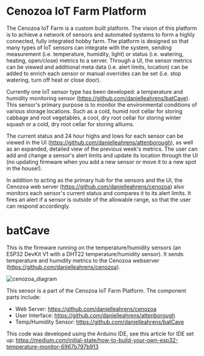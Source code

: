 # Cenozoa IoT Farm Platform

The Cenozoa IoT Farm is a custom built platform. The vision of this platform is to achieve a network of sensors and automated systems to form a highly connected, fully integrated hobby farm. The platform is designed so that many types of IoT sensors can integrate with the system, sending measurement (i.e. temperature, humidity, light) or status (i.e. watering, heating, open/close) metrics to a server. Through a UI, the sensor metrics can be viewed and additional meta data (i.e. alert limits, location) can be added to enrich each sensor or manual overrides can be set (i.e. stop watering, turn off heat or close door).

Currently one IoT sensor type has been developed: a temperature and humidity monitoring sensor (https://github.com/danielleahrens/batCave). This sensor's primary purpose is to monitor the environmental conditions of various storage locations. Such as a cold, humid root cellar for storing cabbage and root vegetables, a cool, dry root cellar for storing winter squash or a cold, dry root cellar for storing alliums.

The current status and 24 hour highs and lows for each sensor can be viewed in the UI (https://github.com/danielleahrens/attenborough), as well as an expanded, detailed view of the previous week's metrics. The user can add and change a sensor's alert limits and update its location through the UI (no updating firmware when you add a new sensor or move it to a new spot in the house!).

In addition to acting as the primary hub for the sensors and the UI, the Cenozoa web server (https://github.com/danielleahrens/cenozoa) also monitors each sensor's current status and compares it to its alert limits. It fires an alert if a sensor is outside of the allowable range, so that the user can respond accordingly. 

# batCave
This is the firmware running on the temperature/humidity sensors (an ESP32 DevKit V1 with a DHT22 temperature/humidity sensor). It sends temperature and humidity metrics to the Cenozoa webserver (https://github.com/danielleahrens/cenozoa).

![cenozoa_diagram](https://user-images.githubusercontent.com/31782840/108779365-bf1c8a80-7534-11eb-91d8-64da8f6bad4e.png)

This sensor is a part of the Cenozoa IoT Farm Platform. The component parts include:
- Web Server: https://github.com/danielleahrens/cenozoa
- User Interface: https://github.com/danielleahrens/attenborough
- Temp/Humidity Sensor: https://github.com/danielleahrens/batCave

This code was developed using the Arduino IDE, see this article for IDE set up: https://medium.com/initial-state/how-to-build-your-own-esp32-temperature-monitor-6967b797b913

